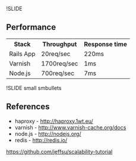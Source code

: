 !SLIDE 
## Performance

<table>
  <tr>
    <th>Stack</th>
    <th>Throughput</th>
    <th>Response time</th>
  </tr>
  <tr>
    <td>Rails App</td>
    <td>20req/sec</td>
    <td>220ms</td>
  </tr>
  <tr>
    <td>Varnish</td>
    <td>1700req/sec</td>
    <td>1ms</td>
  </tr>
  <tr>
    <td>Node.js</td>
    <td>700req/sec</td>
    <td>7ms</td>
  </tr>
</table>


!SLIDE small smbullets
## References

  * haproxy - http://haproxy.1wt.eu/ 
  * varnish - http://www.varnish-cache.org/docs
  * node.js - http://nodejs.org/
  * redis - http://redis.io/
 
https://github.com/jeffsu/scalability-tutorial
